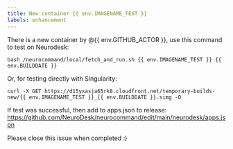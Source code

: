 ```yaml
---
title: New container {{ env.IMAGENAME_TEST }}
labels: enhancement
---
```

There is a new container by @{{ env.GITHUB_ACTOR }}, use this command to test on Neurodesk:
```
bash /neurocommand/local/fetch_and_run.sh {{ env.IMAGENAME_TEST }} {{ env.BUILDDATE }}
```
Or, for testing directly with Singularity:
```
curl -X GET https://d15yxasja65rk8.cloudfront.net/temporary-builds-new/{{ env.IMAGENAME_TEST }}_{{ env.BUILDDATE }}.simg -O
```

If test was successful, then add to apps.json to release:
https://github.com/NeuroDesk/neurocommand/edit/main/neurodesk/apps.json

Please close this issue when completed :)
